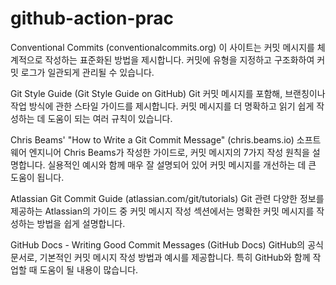 # github-action-prac

Conventional Commits (conventionalcommits.org)
이 사이트는 커밋 메시지를 체계적으로 작성하는 표준화된 방법을 제시합니다. 커밋에 유형을 지정하고 구조화하여 커밋 로그가 일관되게 관리될 수 있습니다.

Git Style Guide (Git Style Guide on GitHub)
Git 커밋 메시지를 포함해, 브랜칭이나 작업 방식에 관한 스타일 가이드를 제시합니다. 커밋 메시지를 더 명확하고 읽기 쉽게 작성하는 데 도움이 되는 여러 규칙이 있습니다.

Chris Beams' "How to Write a Git Commit Message" (chris.beams.io)
소프트웨어 엔지니어 Chris Beams가 작성한 가이드로, 커밋 메시지의 7가지 작성 원칙을 설명합니다. 실용적인 예시와 함께 매우 잘 설명되어 있어 커밋 메시지를 개선하는 데 큰 도움이 됩니다.

Atlassian Git Commit Guide (atlassian.com/git/tutorials)
Git 관련 다양한 정보를 제공하는 Atlassian의 가이드 중 커밋 메시지 작성 섹션에서는 명확한 커밋 메시지를 작성하는 방법을 쉽게 설명합니다.

GitHub Docs - Writing Good Commit Messages (GitHub Docs)
GitHub의 공식 문서로, 기본적인 커밋 메시지 작성 방법과 예시를 제공합니다. 특히 GitHub와 함께 작업할 때 도움이 될 내용이 많습니다.
